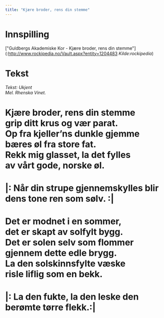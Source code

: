 ```yaml
---
title: "Kjære broder, rens din stemme"
---
```


# Innspilling

["Guldbergs Akademiske Kor - Kjære broder, rens din stemme"](:http://www.rockipedia.no/Vault.aspx?entity=1204483 _Kilde:rockipedia_)

# Tekst

_Tekst: Ukjent_  
_Mel. Rhenska Vinet._
 
Kjære broder, rens din stemme  
grip ditt krus og vær parat.  
Op fra kjeller’ns dunkle gjemme  
bæres øl fra store fat.  
Rekk mig glasset, la det fylles  
av vårt gode, norske øl.  
==
|: Når din strupe gjennemskylles
blir dens tone ren som sølv. :|
==
 
Det er modnet i en sommer,  
det er skapt av solfylt bygg.  
Det er solen selv som flommer  
gjennem dette edle brygg.  
La den solskinnsfylte væske  
risle liflig som en bekk.  
==
|: La den fukte, la den leske
den berømte tørre flekk.:|
==